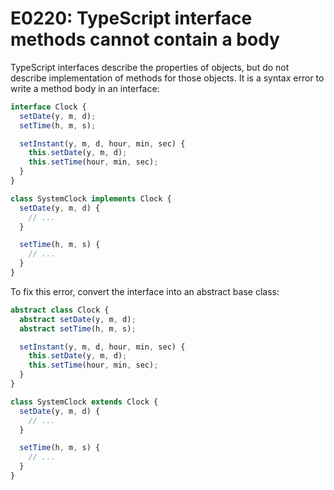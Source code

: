 # E0220: TypeScript interface methods cannot contain a body

TypeScript interfaces describe the properties of objects, but do not describe
implementation of methods for those objects. It is a syntax error to write a
method body in an interface:

```typescript
interface Clock {
  setDate(y, m, d);
  setTime(h, m, s);

  setInstant(y, m, d, hour, min, sec) {
    this.setDate(y, m, d);
    this.setTime(hour, min, sec);
  }
}

class SystemClock implements Clock {
  setDate(y, m, d) {
    // ...
  }

  setTime(h, m, s) {
    // ...
  }
}
```

To fix this error, convert the interface into an abstract base class:

```typescript
abstract class Clock {
  abstract setDate(y, m, d);
  abstract setTime(h, m, s);

  setInstant(y, m, d, hour, min, sec) {
    this.setDate(y, m, d);
    this.setTime(hour, min, sec);
  }
}

class SystemClock extends Clock {
  setDate(y, m, d) {
    // ...
  }

  setTime(h, m, s) {
    // ...
  }
}
```
